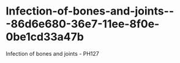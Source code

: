 # Infection-of-bones-and-joints---86d6e680-36e7-11ee-8f0e-0be1cd33a47b
Infection of bones and joints - PH127
